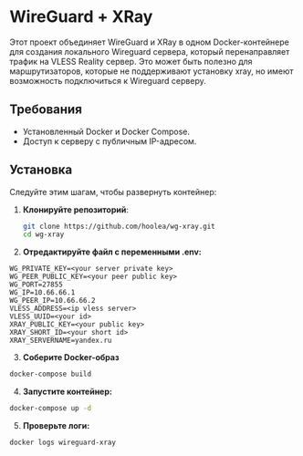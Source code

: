# WireGuard + XRay

Этот проект объединяет WireGuard и XRay в одном Docker-контейнере для создания локального Wireguard сервера, который перенаправляет трафик на VLESS Reality сервер. Это может быть полезно для маршрутизаторов, которые не поддерживают установку xray, но имеют возможность подключиться к Wireguard серверу.

## Требования

- Установленный Docker и Docker Compose.
- Доступ к серверу с публичным IP-адресом.

## Установка

Следуйте этим шагам, чтобы развернуть контейнер:

1. **Клонируйте репозиторий**:
   ```bash
   git clone https://github.com/hoolea/wg-xray.git
   cd wg-xray
2. **Отредактируйте файл с переменными .env:**
  ```
  WG_PRIVATE_KEY=<your server private key>
  WG_PEER_PUBLIC_KEY=<your peer public key>
  WG_PORT=27855
  WG_IP=10.66.66.1
  WG_PEER_IP=10.66.66.2
  VLESS_ADDRESS=<ip vless server>
  VLESS_UUID=<your id>
  XRAY_PUBLIC_KEY=<your public key>
  XRAY_SHORT_ID=<your short id>
  XRAY_SERVERNAME=yandex.ru
  ```
3. **Соберите Docker-образ**
  ```bash
  docker-compose build
  ```
4. **Запустите контейнер:**
  ```bash
  docker-compose up -d
  ```
5. **Проверьте логи:**
  ```bash
  docker logs wireguard-xray
  ```

